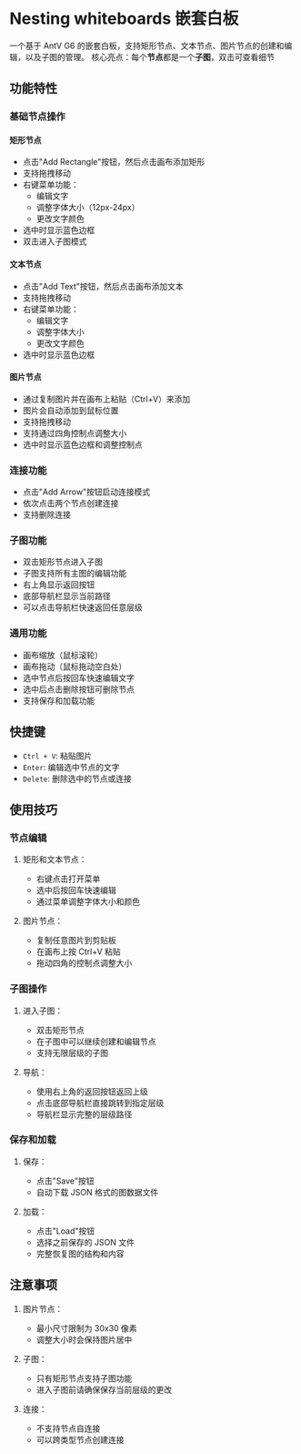 # Nesting whiteboards 嵌套白板

一个基于 AntV G6 的嵌套白板，支持矩形节点、文本节点、图片节点的创建和编辑，以及子图的管理。
核心亮点：每个**节点**都是一个**子图**，双击可查看细节

## 功能特性

### 基础节点操作

#### 矩形节点
- 点击"Add Rectangle"按钮，然后点击画布添加矩形
- 支持拖拽移动
- 右键菜单功能：
  - 编辑文字
  - 调整字体大小（12px-24px）
  - 更改文字颜色
- 选中时显示蓝色边框
- 双击进入子图模式

#### 文本节点
- 点击"Add Text"按钮，然后点击画布添加文本
- 支持拖拽移动
- 右键菜单功能：
  - 编辑文字
  - 调整字体大小
  - 更改文字颜色
- 选中时显示蓝色边框

#### 图片节点
- 通过复制图片并在画布上粘贴（Ctrl+V）来添加
- 图片会自动添加到鼠标位置
- 支持拖拽移动
- 支持通过四角控制点调整大小
- 选中时显示蓝色边框和调整控制点

### 连接功能
- 点击"Add Arrow"按钮启动连接模式
- 依次点击两个节点创建连接
- 支持删除连接

### 子图功能
- 双击矩形节点进入子图
- 子图支持所有主图的编辑功能
- 右上角显示返回按钮
- 底部导航栏显示当前路径
- 可以点击导航栏快速返回任意层级

### 通用功能
- 画布缩放（鼠标滚轮）
- 画布拖动（鼠标拖动空白处）
- 选中节点后按回车快速编辑文字
- 选中后点击删除按钮可删除节点
- 支持保存和加载功能

## 快捷键

- `Ctrl + V`: 粘贴图片
- `Enter`: 编辑选中节点的文字
- `Delete`: 删除选中的节点或连接

## 使用技巧

### 节点编辑
1. 矩形和文本节点：
   - 右键点击打开菜单
   - 选中后按回车快速编辑
   - 通过菜单调整字体大小和颜色

2. 图片节点：
   - 复制任意图片到剪贴板
   - 在画布上按 Ctrl+V 粘贴
   - 拖动四角的控制点调整大小

### 子图操作
1. 进入子图：
   - 双击矩形节点
   - 在子图中可以继续创建和编辑节点
   - 支持无限层级的子图

2. 导航：
   - 使用右上角的返回按钮返回上级
   - 点击底部导航栏直接跳转到指定层级
   - 导航栏显示完整的层级路径

### 保存和加载
1. 保存：
   - 点击"Save"按钮
   - 自动下载 JSON 格式的图数据文件

2. 加载：
   - 点击"Load"按钮
   - 选择之前保存的 JSON 文件
   - 完整恢复图的结构和内容

## 注意事项

1. 图片节点：
   - 最小尺寸限制为 30x30 像素
   - 调整大小时会保持图片居中

2. 子图：
   - 只有矩形节点支持子图功能
   - 进入子图前请确保保存当前层级的更改

3. 连接：
   - 不支持节点自连接
   - 可以跨类型节点创建连接

